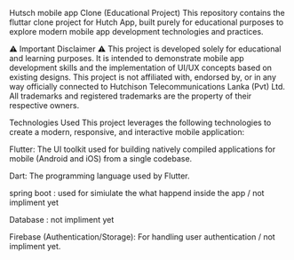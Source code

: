 Hutsch mobile app Clone (Educational Project) This repository contains the fluttar clone project for Hutch App, built purely for educational purposes to explore modern mobile app development technologies and practices.

⚠️ Important Disclaimer ⚠️ This project is developed solely for educational and learning purposes. It is intended to demonstrate mobile app development skills and the implementation of UI/UX concepts based on existing designs. This project is not affiliated with, endorsed by, or in any way officially connected to Hutchison Telecommunications Lanka (Pvt) Ltd. All trademarks and registered trademarks are the property of their respective owners.

Technologies Used This project leverages the following technologies to create a modern, responsive, and interactive mobile application:

Flutter: The UI toolkit used for building natively compiled applications for mobile (Android and iOS) from a single codebase.

Dart: The programming language used by Flutter.

spring boot : used for simiulate the what happend inside the app / not impliment yet

Database : not impliment yet

Firebase (Authentication/Storage): For handling user authentication / not impliment yet.


